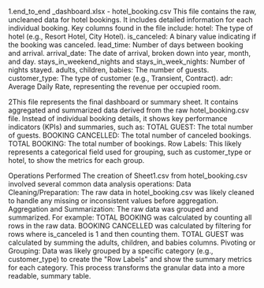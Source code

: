 1.end_to_end _dashboard.xlsx - hotel_booking.csv
This file contains the raw, uncleaned data for hotel bookings. It includes detailed information for each individual booking. Key columns found in the file include:
hotel: The type of hotel (e.g., Resort Hotel, City Hotel).
is_canceled: A binary value indicating if the booking was canceled.
lead_time: Number of days between booking and arrival.
arrival_date: The date of arrival, broken down into year, month, and day.
stays_in_weekend_nights and stays_in_week_nights: Number of nights stayed.
adults, children, babies: The number of guests.
customer_type: The type of customer (e.g., Transient, Contract).
adr: Average Daily Rate, representing the revenue per occupied room.

2This file represents the final dashboard or summary sheet. It contains aggregated and summarized data derived from the raw hotel_booking.csv file. Instead of individual booking details, it shows key performance indicators (KPIs) and summaries, such as:
TOTAL GUEST: The total number of guests.
BOOKING CANCELLED: The total number of canceled bookings.
TOTAL BOOKING: The total number of bookings.
Row Labels: This likely represents a categorical field used for grouping, such as customer_type or hotel, to show the metrics for each group.

Operations Performed
The creation of Sheet1.csv from hotel_booking.csv involved several common data analysis operations:
Data Cleaning/Preparation: The raw data in hotel_booking.csv was likely cleaned to handle any missing or inconsistent values before aggregation.
Aggregation and Summarization: The raw data was grouped and summarized. For example:
TOTAL BOOKING was calculated by counting all rows in the raw data.
BOOKING CANCELLED was calculated by filtering for rows where is_canceled is 1 and then counting them.
TOTAL GUEST was calculated by summing the adults, children, and babies columns.
Pivoting or Grouping: Data was likely grouped by a specific category (e.g., customer_type) to create the "Row Labels" and show the summary metrics for each category. This process transforms the granular data into a more readable, summary table.
